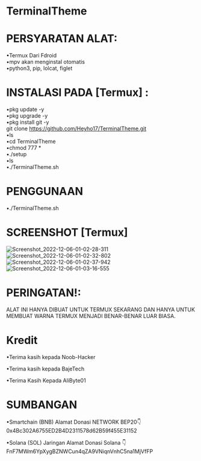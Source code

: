 # TerminalTheme

# PERSYARATAN ALAT:
•Termux Dari Fdroid                                               
•mpv akan menginstal otomatis                                                
•python3, pip, lolcat, figlet                                                
# INSTALASI PADA [Termux] :
•pkg update -y                                                               
•pkg upgrade -y                                                              
•pkg install git -y                                                          
git clone https://github.com/Heyho17/TerminalTheme.git   
•ls                                                                     
•cd TerminalTheme                                                                     
•chmod 777 *                                                             
•./setup                                                                
•ls                                                      
•./TerminalTheme.sh                                                    
# PENGGUNAAN

•./TerminalTheme.sh                                                      
# SCREENSHOT [Termux]
![Screenshot_2022-12-06-01-02-28-311](https://user-images.githubusercontent.com/117260932/205728251-aae2e588-3478-439a-970e-9e99a85d1daa.png)
![Screenshot_2022-12-06-01-02-32-802](https://user-images.githubusercontent.com/117260932/205729498-13ba243a-02c0-469e-959e-7745a4841b5d.png)
![Screenshot_2022-12-06-01-02-37-942](https://user-images.githubusercontent.com/117260932/205730168-5229ef25-6565-4438-9e0c-7948ccb31ddb.png)
![Screenshot_2022-12-06-01-03-16-555](https://user-images.githubusercontent.com/117260932/205731056-ee44ea41-1e16-4ef4-baf4-fd46a97f7dc1.png)
# PERINGATAN!:
ALAT INI HANYA DIBUAT UNTUK TERMUX SEKARANG DAN HANYA UNTUK
MEMBUAT WARNA TERMUX MENJADI BENAR-BENAR LUAR BIASA.
# Kredit
•Terima kasih kepada Noob-Hacker

•Terima kasih kepada BajeTech

•Terima Kasih Kepada AliByte01

# SUMBANGAN
•Smartchain (BNB) Alamat Donasi NETWORK BEP20👇
0x4Bc302A6755ED2B4D2311578d62B59f455E31152

•Solana (SOL) Jaringan Alamat Donasi Solana 👇
FnF7MWm6YpXygBZNWCun4qZA9VNiqnVnhC5na1MjVfFP
